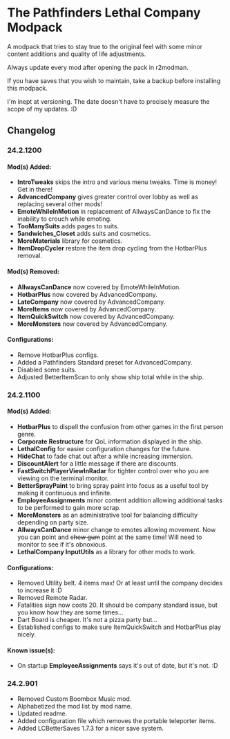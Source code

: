 # The Pathfinders Lethal Company Modpack
 A modpack that tries to stay true to the original feel with some minor content additions and quality of life adjustments.
 
 Always update every mod after opening the pack in r2modman.
 
 If you have saves that you wish to maintain, take a backup before installing this modpack.
 
 I'm inept at versioning. The date doesn't have to precisely measure the scope of my updates. :D 
 
## Changelog
### 24.2.1200
#### Mod(s) Added:
- **IntroTweaks** skips the intro and various menu tweaks. Time is money! Get in there!
- **AdvancedCompany** gives greater control over lobby as well as replacing several other mods!
- **EmoteWhileInMotion** in replacement of AllwaysCanDance to fix the inability to crouch while emoting.
- **TooManySuits** adds pages to suits.
- **5andwiches_Closet** adds suits and cosmetics.
- **MoreMaterials** library for cosmetics.
- **ItemDropCycler** restore the item drop cycling from the HotbarPlus removal.

#### Mod(s) Removed:
- **AllwaysCanDance** now covered by EmoteWhileInMotion.
- **HotbarPlus** now covered by AdvancedCompany.
- **LateCompany** now covered by AdvancedCompany.
- **MoreItems** now covered by AdvancedCompany.
- **ItemQuickSwitch** now covered by AdvancedCompany.
- **MoreMonsters** now covered by AdvancedCompany.

#### Configurations:
- Remove HotbarPlus configs.
- Added a Pathfinders Standard preset for AdvancedCompany.
- Disabled some suits.
- Adjusted BetterItemScan to only show ship total while in the ship.

### 24.2.1100
#### Mod(s) Added:
- **HotbarPlus** to dispell the confusion from other games in the first person genre.
- **Corporate Restructure** for QoL information displayed in the ship.
- **LethalConfig** for easier configuration changes for the future.
- **HideChat** to fade chat out after a while increasing immersion.
- **DiscountAlert** for a little message if there are discounts.
- **FastSwitchPlayerViewInRadar** for tighter control over who you are viewing on the terminal monitor.
- **BetterSprayPaint** to bring spray paint into focus as a useful tool by making it continuous and infinite.
- **EmployeeAssignments** minor content addition allowing additional tasks to be performed to gain more scrap.
- **MoreMonsters** as an administrative tool for balancing difficulty depending on party size.
- **AllwaysCanDance** minor change to emotes allowing movement. Now you can point and ~~chew gum~~ point at the same time! Will need to monitor to see if it's obnoxious.
- **LethalCompany InputUtils** as a library for other mods to work.

#### Configurations:
- Removed Utility belt. 4 items max! Or at least until the company decides to increase it :D
- Removed Remote Radar.
- Fatalities sign now costs 20. It should be company standard issue, but you know how they are some times...
- Dart Board is cheaper. It's not a pizza party but...
- Established configs to make sure ItemQuickSwitch and HotbarPlus play nicely.

#### Known issue(s):
- On startup **EmployeeAssignments** says it's out of date, but it's not. :D

### 24.2.901
- Removed Custom Boombox Music mod.
- Alphabetized the mod list by mod name.
- Updated readme.
- Added configuration file which removes the portable teleporter items.
- Added LCBetterSaves 1.7.3 for a nicer save system.